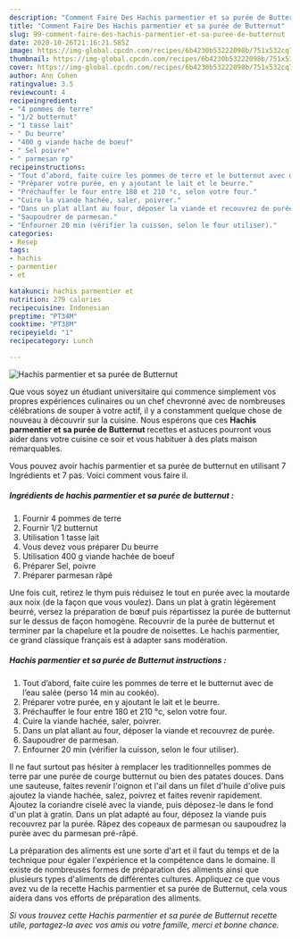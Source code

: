 ```yaml
---
description: "Comment Faire Des Hachis parmentier et sa purée de Butternut"
title: "Comment Faire Des Hachis parmentier et sa purée de Butternut"
slug: 99-comment-faire-des-hachis-parmentier-et-sa-puree-de-butternut
date: 2020-10-26T21:16:21.585Z
image: https://img-global.cpcdn.com/recipes/6b4230b53222098b/751x532cq70/hachis-parmentier-et-sa-puree-de-butternut-photo-principale-de-la-recette.jpg
thumbnail: https://img-global.cpcdn.com/recipes/6b4230b53222098b/751x532cq70/hachis-parmentier-et-sa-puree-de-butternut-photo-principale-de-la-recette.jpg
cover: https://img-global.cpcdn.com/recipes/6b4230b53222098b/751x532cq70/hachis-parmentier-et-sa-puree-de-butternut-photo-principale-de-la-recette.jpg
author: Ann Cohen
ratingvalue: 3.5
reviewcount: 4
recipeingredient:
- "4 pommes de terre"
- "1/2 butternut"
- "1 tasse lait"
- " Du beurre"
- "400 g viande hache de boeuf"
- " Sel poivre"
- " parmesan rp"
recipeinstructions:
- "Tout d’abord, faite cuire les pommes de terre et le butternut avec de l’eau salée (perso 14 min au cookéo)."
- "Préparer votre purée, en y ajoutant le lait et le beurre."
- "Préchauffer le four entre 180 et 210 °c, selon votre four."
- "Cuire la viande hachée, saler, poivrer."
- "Dans un plat allant au four, déposer la viande et recouvrez de purée."
- "Saupoudrer de parmesan."
- "Enfourner 20 min (vérifier la cuisson, selon le four utiliser)."
categories:
- Resep
tags:
- hachis
- parmentier
- et

katakunci: hachis parmentier et 
nutrition: 279 calories
recipecuisine: Indonesian
preptime: "PT34M"
cooktime: "PT38M"
recipeyield: "1"
recipecategory: Lunch

---
```



![Hachis parmentier et sa purée de Butternut](https://img-global.cpcdn.com/recipes/6b4230b53222098b/751x532cq70/hachis-parmentier-et-sa-puree-de-butternut-photo-principale-de-la-recette.jpg)

Que vous soyez un étudiant universitaire qui commence simplement vos propres expériences culinaires ou un chef chevronné avec de nombreuses célébrations de souper à votre actif, il y a constamment quelque chose de nouveau à découvrir sur la cuisine. Nous espérons que ces <strong> Hachis parmentier et sa purée de Butternut </strong> recettes et astuces pourront vous aider dans votre cuisine ce soir et vous habituer à des plats maison remarquables.

<!--inarticleads1-->

Vous pouvez avoir hachis parmentier et sa purée de butternut en utilisant 7 Ingrédients et 7 pas. Voici comment vous faire il.

##### Ingrédients de hachis parmentier et sa purée de butternut :

1. Fournir 4 pommes de terre
1. Fournir 1/2 butternut
1. Utilisation 1 tasse lait
1. Vous devez vous préparer  Du beurre
1. Utilisation 400 g viande hachée de boeuf
1. Préparer  Sel, poivre
1. Préparer  parmesan râpé


Une fois cuit, retirez le thym puis réduisez le tout en purée avec la moutarde aux noix (de la façon que vous voulez). Dans un plat à gratin légèrement beurré, versez la préparation de bœuf puis répartissez la purée de butternut sur le dessus de façon homogène. Recouvrir de la purée de butternut et terminer par la chapelure et la poudre de noisettes. Le hachis parmentier, ce grand classique français est à adapter sans modération. 

<!--inarticleads2-->

##### Hachis parmentier et sa purée de Butternut instructions :

1. Tout d’abord, faite cuire les pommes de terre et le butternut avec de l’eau salée (perso 14 min au cookéo).
1. Préparer votre purée, en y ajoutant le lait et le beurre.
1. Préchauffer le four entre 180 et 210 °c, selon votre four.
1. Cuire la viande hachée, saler, poivrer.
1. Dans un plat allant au four, déposer la viande et recouvrez de purée.
1. Saupoudrer de parmesan.
1. Enfourner 20 min (vérifier la cuisson, selon le four utiliser).


Il ne faut surtout pas hésiter à remplacer les traditionnelles pommes de terre par une purée de courge butternut ou bien des patates douces. Dans une sauteuse, faites revenir l&#39;oignon et l&#39;ail dans un filet d&#39;huile d&#39;olive puis ajoutez la viande hachée, salez, poivrez et faites revenir rapidement. Ajoutez la coriandre ciselé avec la viande, puis déposez-le dans le fond d&#39;un plat à gratin. Dans un plat adapté au four, déposez la viande puis recouvrez par la purée. Râpez des copeaux de parmesan ou saupoudrez la purée avec du parmesan pré-râpé. 

<!--inarticleads1-->

<p>
La préparation des aliments est une sorte d'art et il faut du temps et de la technique pour égaler l'expérience et la compétence dans le domaine. Il existe de nombreuses formes de préparation des aliments ainsi que plusieurs types d'aliments de différentes cultures. Appliquez ce que vous avez vu de la recette Hachis parmentier et sa purée de Butternut, cela vous aidera dans vos efforts de préparation des aliments.
</p>

<p>
<i>Si vous trouvez cette Hachis parmentier et sa purée de Butternut recette utile, partagez-la avec vos amis ou votre famille, merci et bonne chance.</i>
</p>
